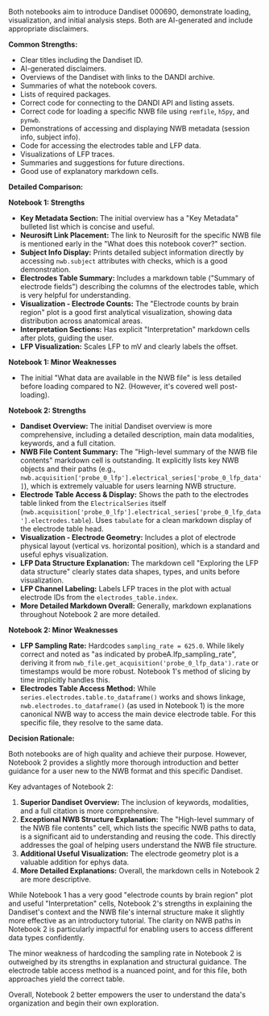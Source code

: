 Both notebooks aim to introduce Dandiset 000690, demonstrate loading, visualization, and initial analysis steps. Both are AI-generated and include appropriate disclaimers.

**Common Strengths:**
*   Clear titles including the Dandiset ID.
*   AI-generated disclaimers.
*   Overviews of the Dandiset with links to the DANDI archive.
*   Summaries of what the notebook covers.
*   Lists of required packages.
*   Correct code for connecting to the DANDI API and listing assets.
*   Correct code for loading a specific NWB file using `remfile`, `h5py`, and `pynwb`.
*   Demonstrations of accessing and displaying NWB metadata (session info, subject info).
*   Code for accessing the electrodes table and LFP data.
*   Visualizations of LFP traces.
*   Summaries and suggestions for future directions.
*   Good use of explanatory markdown cells.

**Detailed Comparison:**

**Notebook 1: Strengths**
*   **Key Metadata Section:** The initial overview has a "Key Metadata" bulleted list which is concise and useful.
*   **Neurosift Link Placement:** The link to Neurosift for the specific NWB file is mentioned early in the "What does this notebook cover?" section.
*   **Subject Info Display:** Prints detailed subject information directly by accessing `nwb.subject` attributes with checks, which is a good demonstration.
*   **Electrodes Table Summary:** Includes a markdown table ("Summary of electrode fields") describing the columns of the electrodes table, which is very helpful for understanding.
*   **Visualization - Electrode Counts:** The "Electrode counts by brain region" plot is a good first analytical visualization, showing data distribution across anatomical areas.
*   **Interpretation Sections:** Has explicit "Interpretation" markdown cells after plots, guiding the user.
*   **LFP Visualization:** Scales LFP to mV and clearly labels the offset.

**Notebook 1: Minor Weaknesses**
*   The initial "What data are available in the NWB file" is less detailed before loading compared to N2. (However, it's covered well post-loading).

**Notebook 2: Strengths**
*   **Dandiset Overview:** The initial Dandiset overview is more comprehensive, including a detailed description, main data modalities, keywords, and a full citation.
*   **NWB File Content Summary:** The "High-level summary of the NWB file contents" markdown cell is outstanding. It explicitly lists key NWB objects and their paths (e.g., `nwb.acquisition['probe_0_lfp'].electrical_series['probe_0_lfp_data']`), which is extremely valuable for users learning NWB structure.
*   **Electrode Table Access & Display:** Shows the path to the electrodes table linked from the `ElectricalSeries` itself (`nwb.acquisition['probe_0_lfp'].electrical_series['probe_0_lfp_data'].electrodes.table`). Uses `tabulate` for a clean markdown display of the electrode table head.
*   **Visualization - Electrode Geometry:** Includes a plot of electrode physical layout (vertical vs. horizontal position), which is a standard and useful ephys visualization.
*   **LFP Data Structure Explanation:** The markdown cell "Exploring the LFP data structure" clearly states data shapes, types, and units before visualization.
*   **LFP Channel Labeling:** Labels LFP traces in the plot with actual electrode IDs from the `electrodes_table.index`.
*   **More Detailed Markdown Overall:** Generally, markdown explanations throughout Notebook 2 are more detailed.

**Notebook 2: Minor Weaknesses**
*   **LFP Sampling Rate:** Hardcodes `sampling_rate = 625.0`. While likely correct and noted as "as indicated by probeA.lfp_sampling_rate", deriving it from `nwb_file.get_acquisition('probe_0_lfp_data').rate` or timestamps would be more robust. Notebook 1's method of slicing by time implicitly handles this.
*   **Electrodes Table Access Method:** While `series.electrodes.table.to_dataframe()` works and shows linkage, `nwb.electrodes.to_dataframe()` (as used in Notebook 1) is the more canonical NWB way to access the main device electrode table. For this specific file, they resolve to the same data.

**Decision Rationale:**

Both notebooks are of high quality and achieve their purpose. However, Notebook 2 provides a slightly more thorough introduction and better guidance for a user new to the NWB format and this specific Dandiset.

Key advantages of Notebook 2:
1.  **Superior Dandiset Overview:** The inclusion of keywords, modalities, and a full citation is more comprehensive.
2.  **Exceptional NWB Structure Explanation:** The "High-level summary of the NWB file contents" cell, which lists the specific NWB paths to data, is a significant aid to understanding and reusing the code. This directly addresses the goal of helping users understand the NWB file structure.
3.  **Additional Useful Visualization:** The electrode geometry plot is a valuable addition for ephys data.
4.  **More Detailed Explanations:** Overall, the markdown cells in Notebook 2 are more descriptive.

While Notebook 1 has a very good "electrode counts by brain region" plot and useful "Interpretation" cells, Notebook 2's strengths in explaining the Dandiset's context and the NWB file's internal structure make it slightly more effective as an introductory tutorial. The clarity on NWB paths in Notebook 2 is particularly impactful for enabling users to access different data types confidently.

The minor weakness of hardcoding the sampling rate in Notebook 2 is outweighed by its strengths in explanation and structural guidance. The electrode table access method is a nuanced point, and for this file, both approaches yield the correct table.

Overall, Notebook 2 better empowers the user to understand the data's organization and begin their own exploration.